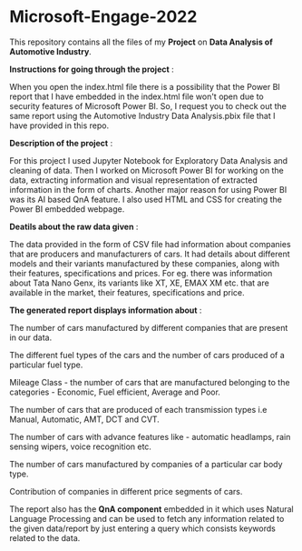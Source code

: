 # Microsoft-Engage-2022
This repository contains all the files of my **Project** on **Data Analysis of Automotive Industry**. 

**Instructions for going through the project** : 

When you open the index.html file there is a possibility that the Power BI report that I have embedded in the index.html file won't open due to security features of Microsoft Power BI. So, I request you to check out the same report using the Automotive Industry Data Analysis.pbix file that I have provided in this repo.

**Description of the project** :

For this project I used Jupyter Notebook for Exploratory Data Analysis and cleaning of data. Then I worked on Microsoft Power BI for working on the data, extracting information and visual representation of extracted information in the form of charts. Another major reason for using Power BI was its AI based QnA feature.
I also used HTML and CSS for creating the Power BI embedded webpage.

**Deatils about the raw data given** :

The data provided in the form of CSV file had information about companies that are producers and manufacturers of cars. It had details about different models and their variants manufactured by these companies, along with their features, specifications and prices. For eg. there was information about Tata Nano Genx, its variants like XT, XE, EMAX XM etc. that are available in the market, their features, specifications and price.

**The generated report displays information about** :

The number of cars manufactured by different companies that are present in our data. 

The different fuel types of the cars and the number of cars produced of a particular fuel type.

Mileage Class - the number of cars that are manufactured belonging to the categories - Economic, Fuel efficient, Average and Poor.

The number of cars that are produced of each transmission types i.e Manual, Automatic, AMT, DCT and CVT.

The number of cars with advance features like - automatic headlamps, rain sensing wipers, voice recognition etc.

The number of cars manufactured by companies of a particular car body type.

Contribution of companies in different price segments of cars.

The report also has the **QnA component** embedded in it which uses Natural Language Processing and can be used to fetch any information related to the given data/report by just entering a query which consists keywords related to the data.
